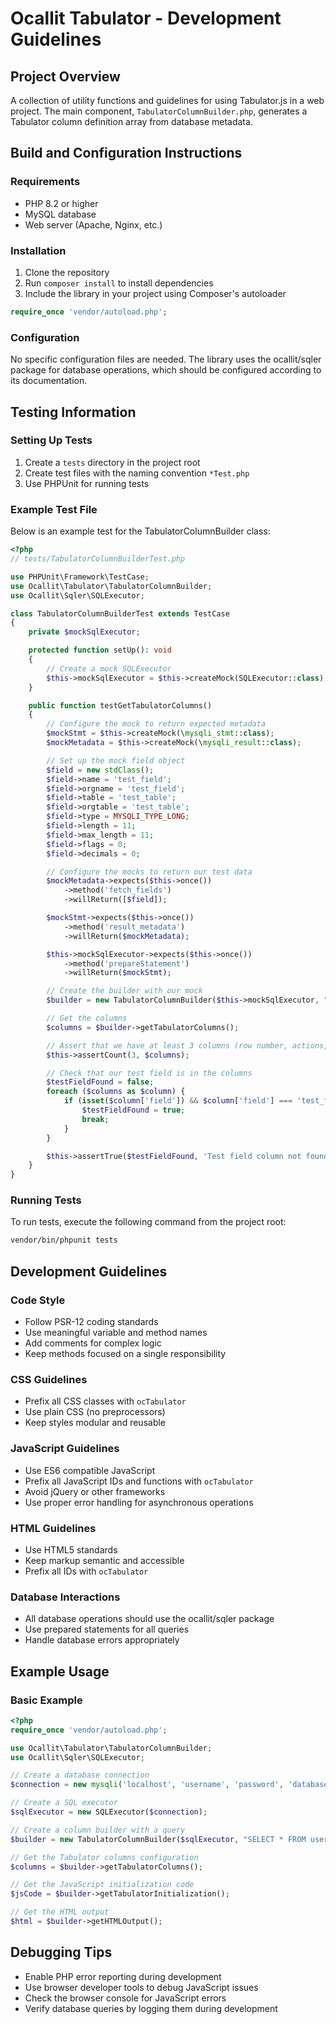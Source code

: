 # Ocallit Tabulator - Development Guidelines

## Project Overview
A collection of utility functions and guidelines for using Tabulator.js in a web project.
The main component, `TabulatorColumnBuilder.php`, generates a Tabulator column definition array from database metadata.

## Build and Configuration Instructions

### Requirements
- PHP 8.2 or higher
- MySQL database
- Web server (Apache, Nginx, etc.)

### Installation
1. Clone the repository
2. Run `composer install` to install dependencies
3. Include the library in your project using Composer's autoloader

```php
require_once 'vendor/autoload.php';
```

### Configuration
No specific configuration files are needed. The library uses the ocallit/sqler package for database operations, which should be configured according to its documentation.

## Testing Information

### Setting Up Tests
1. Create a `tests` directory in the project root
2. Create test files with the naming convention `*Test.php`
3. Use PHPUnit for running tests

### Example Test File
Below is an example test for the TabulatorColumnBuilder class:

```php
<?php
// tests/TabulatorColumnBuilderTest.php

use PHPUnit\Framework\TestCase;
use Ocallit\Tabulator\TabulatorColumnBuilder;
use Ocallit\Sqler\SQLExecutor;

class TabulatorColumnBuilderTest extends TestCase
{
    private $mockSqlExecutor;

    protected function setUp(): void
    {
        // Create a mock SQLExecutor
        $this->mockSqlExecutor = $this->createMock(SQLExecutor::class);
    }

    public function testGetTabulatorColumns()
    {
        // Configure the mock to return expected metadata
        $mockStmt = $this->createMock(\mysqli_stmt::class);
        $mockMetadata = $this->createMock(\mysqli_result::class);

        // Set up the mock field object
        $field = new stdClass();
        $field->name = 'test_field';
        $field->orgname = 'test_field';
        $field->table = 'test_table';
        $field->orgtable = 'test_table';
        $field->type = MYSQLI_TYPE_LONG;
        $field->length = 11;
        $field->max_length = 11;
        $field->flags = 0;
        $field->decimals = 0;

        // Configure the mocks to return our test data
        $mockMetadata->expects($this->once())
            ->method('fetch_fields')
            ->willReturn([$field]);

        $mockStmt->expects($this->once())
            ->method('result_metadata')
            ->willReturn($mockMetadata);

        $this->mockSqlExecutor->expects($this->once())
            ->method('prepareStatement')
            ->willReturn($mockStmt);

        // Create the builder with our mock
        $builder = new TabulatorColumnBuilder($this->mockSqlExecutor, "SELECT * FROM test_table");

        // Get the columns
        $columns = $builder->getTabulatorColumns();

        // Assert that we have at least 3 columns (row number, actions, and our test field)
        $this->assertCount(3, $columns);

        // Check that our test field is in the columns
        $testFieldFound = false;
        foreach ($columns as $column) {
            if (isset($column['field']) && $column['field'] === 'test_field') {
                $testFieldFound = true;
                break;
            }
        }

        $this->assertTrue($testFieldFound, 'Test field column not found in the result');
    }
}
```

### Running Tests
To run tests, execute the following command from the project root:

```bash
vendor/bin/phpunit tests
```

## Development Guidelines

### Code Style
- Follow PSR-12 coding standards
- Use meaningful variable and method names
- Add comments for complex logic
- Keep methods focused on a single responsibility

### CSS Guidelines
- Prefix all CSS classes with `ocTabulator`
- Use plain CSS (no preprocessors)
- Keep styles modular and reusable

### JavaScript Guidelines
- Use ES6 compatible JavaScript
- Prefix all JavaScript IDs and functions with `ocTabulator`
- Avoid jQuery or other frameworks
- Use proper error handling for asynchronous operations

### HTML Guidelines
- Use HTML5 standards
- Keep markup semantic and accessible
- Prefix all IDs with `ocTabulator`

### Database Interactions
- All database operations should use the ocallit/sqler package
- Use prepared statements for all queries
- Handle database errors appropriately

## Example Usage

### Basic Example
```php
<?php
require_once 'vendor/autoload.php';

use Ocallit\Tabulator\TabulatorColumnBuilder;
use Ocallit\Sqler\SQLExecutor;

// Create a database connection
$connection = new mysqli('localhost', 'username', 'password', 'database');

// Create a SQL executor
$sqlExecutor = new SQLExecutor($connection);

// Create a column builder with a query
$builder = new TabulatorColumnBuilder($sqlExecutor, "SELECT * FROM users");

// Get the Tabulator columns configuration
$columns = $builder->getTabulatorColumns();

// Get the JavaScript initialization code
$jsCode = $builder->getTabulatorInitialization();

// Get the HTML output
$html = $builder->getHTMLOutput();
```

## Debugging Tips
- Enable PHP error reporting during development
- Use browser developer tools to debug JavaScript issues
- Check the browser console for JavaScript errors
- Verify database queries by logging them during development
